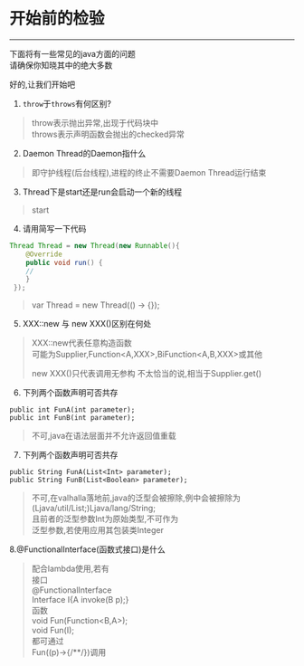 # 开始前的检验
---
下面将有一些常见的java方面的问题  
请确保你知晓其中的绝大多数

好的,让我们开始吧

1. `throw`于`throws`有何区别?

> throw表示抛出异常,出现于代码块中  
> throws表示声明函数会抛出的checked异常

2. Daemon Thread的Daemon指什么

> 即守护线程(后台线程),进程的终止不需要Daemon Thread运行结束

3. Thread下是start还是run会启动一个新的线程

> start

4. 请用简写一下代码

````java
Thread Thread = new Thread(new Runnable(){
    @Override
    public void run() {
    //
    }
 });
````

> var Thread = new Thread(() -> {});

5. XXX::new 与 new XXX()区别在何处

> XXX::new代表任意构造函数  
> 可能为Supplier<XXX>,Function<A,XXX>,BiFunction<A,B,XXX>或其他
>
> new XXX()只代表调用无参构
> 不太恰当的说,相当于Supplier<XXX>.get()

6. 下列两个函数声明可否共存

````javas
public int FunA(int parameter);
public int FunB(int parameter);
````

> 不可,java在语法层面并不允许返回值重载

7. 下列两个函数声明可否共存

````javas
public String FunA(List<Int> parameter);
public String FunB(List<Boolean> parameter);
````

> 不可,在valhalla落地前,java的泛型会被擦除,例中会被擦除为(Ljava/util/List;)Ljava/lang/String;  
> 且前者的泛型参数Int为原始类型,不可作为   
> 泛型参数,若使用应用其包装类Integer

8.@FunctionalInterface(函数式接口)是什么

> 配合lambda使用,若有  
> 接口  
> @FunctionalInterface  
> Interface I{A invoke(B p);}  
> 函数  
> void Fun(Function<B,A>);  
> void Fun(I);  
> 都可通过  
> Fun((p)->{/**/})调用

